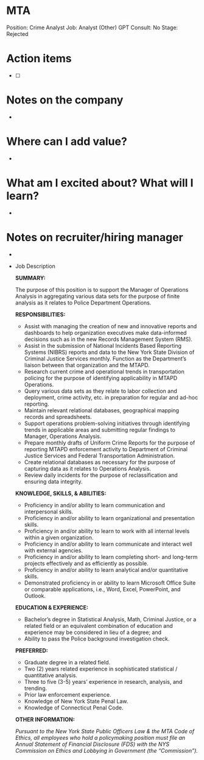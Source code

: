 # MTA

Position: Crime Analyst
Job: Analyst (Other)
GPT Consult: No
Stage: Rejected

# Action items

- [ ]  

# Notes on the company

- 

# Where can I add value?

- 

# What am I excited about? What will I learn?

- 

# Notes on recruiter/hiring manager

- 

- Job Description
    
    **SUMMARY:**
    
    The purpose of this position is to support the Manager of Operations Analysis in aggregating various data sets for the purpose of finite analysis as it relates to Police Department Operations.
    
    **RESPONSIBILITIES:**
    
    - Assist with managing the creation of new and innovative reports and dashboards to help organization executives make data-informed decisions such as in the new Records Management System (RMS).
    - Assist in the submission of National Incidents Based Reporting Systems (NIBRS) reports and data to the New York State Division of Criminal Justice Services monthly. Function as the Department’s liaison between that organization and the MTAPD.
    - Research current crime and operational trends in transportation policing for the purpose of identifying applicability in MTAPD Operations.
    - Query various data sets as they relate to labor collection and deployment, crime activity, etc. in preparation for regular and ad-hoc reporting.
    - Maintain relevant relational databases, geographical mapping records and spreadsheets.
    - Support operations problem-solving initiatives through identifying trends in applicable areas and submitting regular findings to Manager, Operations Analysis.
    - Prepare monthly drafts of Uniform Crime Reports for the purpose of reporting MTAPD enforcement activity to Department of Criminal Justice Services and Federal Transportation Administration.
    - Create relational databases as necessary for the purpose of capturing data as it relates to Operations Analysis.
    - Review daily incidents for the purpose of reclassification and ensuring data integrity.
    
    **KNOWLEDGE, SKILLS, & ABILITIES:**
    
    - Proficiency in and/or ability to learn communication and interpersonal skills.
    - Proficiency in and/or ability to learn organizational and presentation skills.
    - Proficiency in and/or ability to learn to work with all internal levels within a given organization.
    - Proficiency in and/or ability to learn communicate and interact well with external agencies.
    - Proficiency in and/or ability to learn completing short- and long-term projects effectively and as efficiently as possible.
    - Proficiency in and/or ability to learn analytical and/or quantitative skills.
    - Demonstrated proficiency in or ability to learn Microsoft Office Suite or comparable applications, i.e., Word, Excel, PowerPoint, and Outlook.
    
    **EDUCATION & EXPERIENCE:**
    
    - Bachelor’s degree in Statistical Analysis, Math, Criminal Justice, or a related field or an equivalent combination of education and experience may be considered in lieu of a degree; and
    - Ability to pass the Police background investigation check.
    
    **PREFERRED:**
    
    - Graduate degree in a related field.
    - Two (2) years related experience in sophisticated statistical / quantitative analysis.
    - Three to five (3-5) years’ experience in research, analysis, and trending.
    - Prior law enforcement experience.
    - Knowledge of New York State Penal Law.
    - Knowledge of Connecticut Penal Code.
    
    **OTHER INFORMATION:**
    
    *Pursuant to the New York State Public Officers Law & the MTA Code of Ethics, all employees who hold a policymaking position must file an Annual Statement of Financial Disclosure (FDS) with the NYS Commission on Ethics and Lobbying in Government (the “Commission”).*